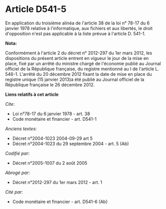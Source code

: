 # Article D541-5

En application du troisième alinéa de l'article 38 de la loi n° 78-17 du 6 janvier 1978 relative à l'informatique, aux
fichiers et aux libertés, le droit d'opposition n'est pas applicable à la liste prévue à l'article D. 541-1.

**Nota:**

Conformément à l'article 2 du décret n° 2012-297 du 1er mars 2012, les dispositions du présent article entrent en vigueur le
jour de la mise en place, fixé par un arrêté du ministre chargé de l'économie publié au Journal officiel de la République
française, du registre mentionné au I de l'article L. 546-1. L'arrêté du 20 décembre 2012 fixant la date de mise en place du
registre unique (15 janvier 2013)a été publié au Journal officiel de la République française le 26 décembre 2012.

**Liens relatifs à cet article**

_Cite_:

  - Loi n°78-17 du 6 janvier 1978 - art. 38
  - Code monétaire et financier - art. D541-1

_Anciens textes_:

  - Décret n°2004-1023 2004-09-29 art 5
  - Décret n°2004-1023 du 29 septembre 2004 - art. 5 (Ab)

_Codifié par_:

  - Décret n°2005-1007 du 2 août 2005

_Abrogé par_:

  - Décret n°2012-297 du 1er mars 2012 - art. 1

_Cité par_:

  - Code monétaire et financier - art. D541-6 (Ab)
